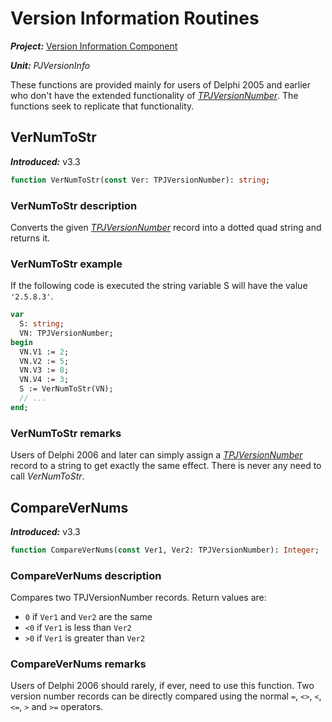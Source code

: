 # Version Information Routines

***Project:*** [Version Information Component](../API.md)

***Unit:*** _PJVersionInfo_

These functions are provided mainly for users of Delphi 2005 and earlier who don't have the extended functionality of [_TPJVersionNumber_](./TPJVersionNumber.md). The functions seek to replicate that functionality.

## VerNumToStr

***Introduced:*** v3.3

```pascal
function VerNumToStr(const Ver: TPJVersionNumber): string;
```

### VerNumToStr description

Converts the given [_TPJVersionNumber_](TPJVersionNumber.md) record into a dotted quad string and returns it.

### VerNumToStr example

If the following code is executed the string variable S will have the value `'2.5.8.3'`.

```pascal
var
  S: string;
  VN: TPJVersionNumber;
begin
  VN.V1 := 2;
  VN.V2 := 5;
  VN.V3 := 8;
  VN.V4 := 3;
  S := VerNumToStr(VN);
  // ...
end;
```

### VerNumToStr remarks

Users of Delphi 2006 and later can simply assign a [_TPJVersionNumber_](TPJVersionNumber.md) record to a string to get exactly the same effect. There is never any need to call _VerNumToStr_.

## CompareVerNums

***Introduced:*** v3.3

```pascal
function CompareVerNums(const Ver1, Ver2: TPJVersionNumber): Integer;
```

### CompareVerNums description

Compares two TPJVersionNumber records. Return values are:

* `0` if `Ver1` and `Ver2` are the same
* `<0` if `Ver1` is less than `Ver2`
* `>0` if `Ver1` is greater than `Ver2`

### CompareVerNums remarks

Users of Delphi 2006 should rarely, if ever, need to use this function. Two version number records can be directly compared using the normal `=`, `<>`, `<`, `<=`, `>` and `>=` operators.
